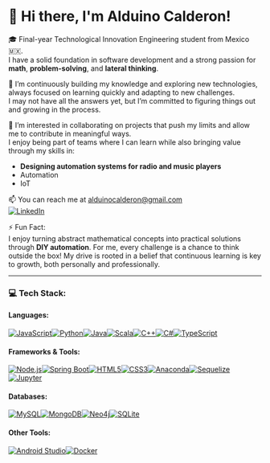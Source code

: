 # 🐢 Hi there, I'm Alduino Calderon!

🎓 Final-year Technological Innovation Engineering student from Mexico 🇲🇽.  
I have a solid foundation in software development and a strong passion for **math**, **problem-solving**, and **lateral thinking**.

🌱 I’m continuously building my knowledge and exploring new technologies,  
always focused on learning quickly and adapting to new challenges.  
I may not have all the answers yet, but I’m committed to figuring things out and growing in the process.

💼 I’m interested in collaborating on projects that push my limits and allow me to contribute in meaningful ways.  
I enjoy being part of teams where I can learn while also bringing value through my skills in:
- **Designing automation systems for radio and music players**
- Automation
- IoT


📫 You can reach me at [alduinocalderon@gmail.com](mailto:alduinocalderon@gmail.com)  
[![LinkedIn](https://img.shields.io/badge/LinkedIn-Alduino_Calderon-blue?style=flat&logo=linkedin)](https://www.linkedin.com/in/alduinocalderon)

⚡ Fun Fact:  
I enjoy turning abstract mathematical concepts into practical solutions through **DIY automation**. For me, every challenge is a chance to think outside the box! 
My drive is rooted in a belief that continuous learning is key to growth, both personally and professionally.

---
### 💻 Tech Stack:

#### Languages:
[![JavaScript](https://img.shields.io/badge/JavaScript-F7DF1E?style=flat&logo=javascript&logoColor=black)](https://developer.mozilla.org/en-US/docs/Web/JavaScript)[![Python](https://img.shields.io/badge/Python-3776AB?style=flat&logo=python&logoColor=white)](https://www.python.org/)[![Java](https://img.shields.io/badge/Java-007396?style=flat&logo=java&logoColor=white)](https://www.java.com/)[![Scala](https://img.shields.io/badge/Scala-DC322F?style=flat&logo=scala&logoColor=white)](https://www.scala-lang.org/)[![C++](https://img.shields.io/badge/C++-00599C?style=flat&logo=cplusplus&logoColor=white)](https://isocpp.org/)[![C#](https://img.shields.io/badge/C%23-239120?style=flat&logo=csharp&logoColor=white)](https://docs.microsoft.com/en-us/dotnet/csharp/)[![TypeScript](https://img.shields.io/badge/TypeScript-007ACC?style=flat&logo=typescript&logoColor=white)](https://www.typescriptlang.org/)  

#### Frameworks & Tools:
[![Node.js](https://img.shields.io/badge/Node.js-339933?style=flat&logo=nodedotjs&logoColor=white)](https://nodejs.org/)[![Spring Boot](https://img.shields.io/badge/Spring_Boot-6DB33F?style=flat&logo=spring&logoColor=white)](https://spring.io/projects/spring-boot)[![HTML5](https://img.shields.io/badge/HTML5-E34F26?style=flat&logo=html5&logoColor=white)](https://developer.mozilla.org/en-US/docs/Web/Guide/HTML/HTML5)[![CSS3](https://img.shields.io/badge/CSS3-1572B6?style=flat&logo=css3&logoColor=white)](https://developer.mozilla.org/en-US/docs/Web/CSS)[![Anaconda](https://img.shields.io/badge/Anaconda-44A833?style=flat&logo=anaconda&logoColor=white)](https://www.anaconda.com/)[![Sequelize](https://img.shields.io/badge/Sequelize-52B0E7?style=flat&logo=sequelize&logoColor=white)](https://sequelize.org/)[![Jupyter](https://img.shields.io/badge/Jupyter-FA0E0E?style=flat&logo=jupyter&logoColor=white)](https://jupyter.org/)  

#### Databases:
[![MySQL](https://img.shields.io/badge/MySQL-4479A1?style=flat&logo=mysql&logoColor=white)](https://www.mysql.com/)[![MongoDB](https://img.shields.io/badge/MongoDB-47A248?style=flat&logo=mongodb&logoColor=white)](https://www.mongodb.com/)[![Neo4j](https://img.shields.io/badge/Neo4j-008CC1?style=flat&logo=neo4j&logoColor=white)](https://neo4j.com/)[![SQLite](https://img.shields.io/badge/SQLite-003B57?style=flat&logo=sqlite&logoColor=white)](https://www.sqlite.org/)  

#### Other Tools:
[![Android Studio](https://img.shields.io/badge/Android_Studio-3DDC84?style=flat&logo=android&logoColor=white)](https://developer.android.com/studio)[![Docker](https://img.shields.io/badge/Docker-2496ED?style=flat&logo=docker&logoColor=white)](https://www.docker.com/)  

